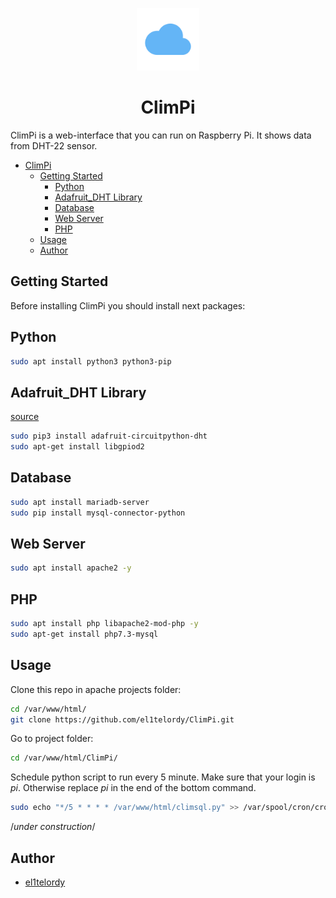 <p align="center">
  <a href="https://github.com/el1telordy/ClimPi"><img src="https://raw.githubusercontent.com/el1telordy/ClimPi/main/ico.svg" height="100"></a>
</p>
<span align="center">
  
# ClimPi

</span>

ClimPi is a web-interface that you can run on Raspberry Pi. It shows data from DHT-22 sensor.

- [ClimPi](#ClimPi)
  - [Getting Started](#getting-started)
    - [Python](#python)
    - [Adafruit_DHT Library](#adafruit_dht-library)
    - [Database](#database)
    - [Web Server](#web-server)
    - [PHP](#php)
  - [Usage](#Usage)
  - [Author](#author)

## Getting Started

Before installing ClimPi you should install next packages:

## Python
```bash
sudo apt install python3 python3-pip
```

## Adafruit_DHT Library
[source](https://github.com/adafruit/Adafruit_CircuitPython_DHT)
```bash
sudo pip3 install adafruit-circuitpython-dht
sudo apt-get install libgpiod2
```

## Database
```bash
sudo apt install mariadb-server
sudo pip install mysql-connector-python
```

## Web Server
```bash
sudo apt install apache2 -y
```

## PHP
```bash
sudo apt install php libapache2-mod-php -y
sudo apt-get install php7.3-mysql
```

## Usage
Clone this repo in apache projects folder:
```bash
cd /var/www/html/
git clone https://github.com/el1telordy/ClimPi.git
```

Go to project folder:
```bash
cd /var/www/html/ClimPi/
```

Schedule python script to run every 5 minute. Make sure that your login is *pi*. Otherwise replace *pi* in the end of the bottom command.
```bash
sudo echo "*/5 * * * * /var/www/html/climsql.py" >> /var/spool/cron/crontabs/pi
```
/*under construction*/

## Author
- [el1telordy](https://github.com/el1telordy)
